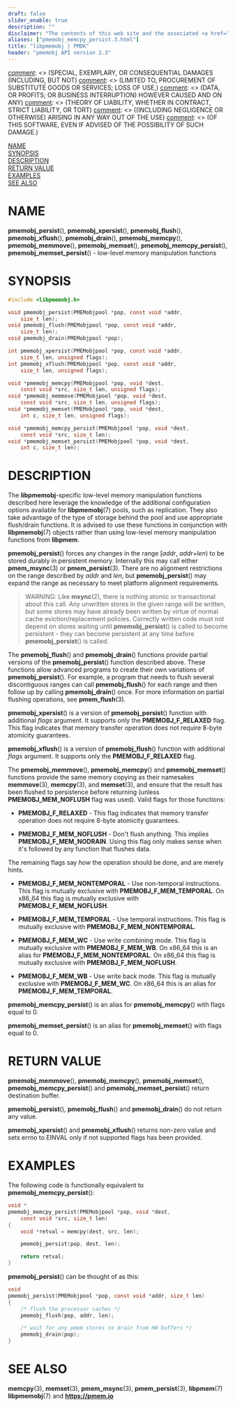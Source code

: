 ```yaml
---
draft: false
slider_enable: true
description: ""
disclaimer: "The contents of this web site and the associated <a href=\"https://github.com/pmem\">GitHub repositories</a> are BSD-licensed open source."
aliases: ["pmemobj_memcpy_persist.3.html"]
title: "libpmemobj | PMDK"
header: "pmemobj API version 2.3"
---
```


[comment]: <> (Copyright 2017-2018, Intel Corporation)

[comment]: <> (Redistribution and use in source and binary forms, with or without)
[comment]: <> (modification, are permitted provided that the following conditions)
[comment]: <> (are met:)
[comment]: <> (    * Redistributions of source code must retain the above copyright)
[comment]: <> (      notice, this list of conditions and the following disclaimer.)
[comment]: <> (    * Redistributions in binary form must reproduce the above copyright)
[comment]: <> (      notice, this list of conditions and the following disclaimer in)
[comment]: <> (      the documentation and/or other materials provided with the)
[comment]: <> (      distribution.)
[comment]: <> (    * Neither the name of the copyright holder nor the names of its)
[comment]: <> (      contributors may be used to endorse or promote products derived)
[comment]: <> (      from this software without specific prior written permission.)

[comment]: <> (THIS SOFTWARE IS PROVIDED BY THE COPYRIGHT HOLDERS AND CONTRIBUTORS)
[comment]: <> ("AS IS" AND ANY EXPRESS OR IMPLIED WARRANTIES, INCLUDING, BUT NOT)
[comment]: <> (LIMITED TO, THE IMPLIED WARRANTIES OF MERCHANTABILITY AND FITNESS FOR)
[comment]: <> (A PARTICULAR PURPOSE ARE DISCLAIMED. IN NO EVENT SHALL THE COPYRIGHT)
[comment]: <> (OWNER OR CONTRIBUTORS BE LIABLE FOR ANY DIRECT, INDIRECT, INCIDENTAL,)
[comment]: <> (SPECIAL, EXEMPLARY, OR CONSEQUENTIAL DAMAGES (INCLUDING, BUT NOT)
[comment]: <> (LIMITED TO, PROCUREMENT OF SUBSTITUTE GOODS OR SERVICES; LOSS OF USE,)
[comment]: <> (DATA, OR PROFITS; OR BUSINESS INTERRUPTION) HOWEVER CAUSED AND ON ANY)
[comment]: <> (THEORY OF LIABILITY, WHETHER IN CONTRACT, STRICT LIABILITY, OR TORT)
[comment]: <> ((INCLUDING NEGLIGENCE OR OTHERWISE) ARISING IN ANY WAY OUT OF THE USE)
[comment]: <> (OF THIS SOFTWARE, EVEN IF ADVISED OF THE POSSIBILITY OF SUCH DAMAGE.)

[comment]: <> (pmemobj_memcpy_persist.3 -- man page for Low-level memory manipulation)

[NAME](#name)<br />
[SYNOPSIS](#synopsis)<br />
[DESCRIPTION](#description)<br />
[RETURN VALUE](#return-value)<br />
[EXAMPLES](#examples)<br />
[SEE ALSO](#see-also)<br />

# NAME #

**pmemobj_persist**(), **pmemobj_xpersist**(), **pmemobj_flush**(),
**pmemobj_xflush**(), **pmemobj_drain**(), **pmemobj_memcpy**(),
**pmemobj_memmove**(), **pmemobj_memset**(), **pmemobj_memcpy_persist**(),
**pmemobj_memset_persist**() - low-level memory manipulation functions

# SYNOPSIS #

```c
#include <libpmemobj.h>

void pmemobj_persist(PMEMobjpool *pop, const void *addr,
	size_t len);
void pmemobj_flush(PMEMobjpool *pop, const void *addr,
	size_t len);
void pmemobj_drain(PMEMobjpool *pop);

int pmemobj_xpersist(PMEMobjpool *pop, const void *addr,
	size_t len, unsigned flags);
int pmemobj_xflush(PMEMobjpool *pop, const void *addr,
	size_t len, unsigned flags);

void *pmemobj_memcpy(PMEMobjpool *pop, void *dest,
	const void *src, size_t len, unsigned flags);
void *pmemobj_memmove(PMEMobjpool *pop, void *dest,
	const void *src, size_t len, unsigned flags);
void *pmemobj_memset(PMEMobjpool *pop, void *dest,
	int c, size_t len, unsigned flags);

void *pmemobj_memcpy_persist(PMEMobjpool *pop, void *dest,
	const void *src, size_t len);
void *pmemobj_memset_persist(PMEMobjpool *pop, void *dest,
	int c, size_t len);
```

# DESCRIPTION #

The **libpmemobj**-specific low-level memory manipulation functions described
here leverage the knowledge of the additional configuration options available
for **libpmemobj**(7) pools, such as replication. They also take advantage of
the type of storage behind the pool and use appropriate flush/drain functions.
It is advised to use these functions in conjunction with **libpmemobj**(7)
objects rather than using low-level memory manipulation functions from
**libpmem**.

**pmemobj_persist**() forces any changes in the range \[*addr*, *addr*+*len*)
to be stored durably in persistent memory. Internally this may call either
**pmem_msync**(3) or **pmem_persist**(3). There are no alignment restrictions
on the range described by *addr* and *len*, but **pmemobj_persist**() may
expand the range as necessary to meet platform alignment requirements.

>WARNING:
Like **msync**(2), there is nothing atomic or transactional about this call.
Any unwritten stores in the given range will be written, but some stores may
have already been written by virtue of normal cache eviction/replacement
policies. Correctly written code must not depend on stores waiting until
**pmemobj_persist**() is called to become persistent - they can become
persistent at any time before **pmemobj_persist**() is called.

The **pmemobj_flush**() and **pmemobj_drain**() functions provide partial
versions of the **pmemobj_persist**() function described above.
These functions allow advanced programs to create their own variations of
**pmemobj_persist**().
For example, a program that needs to flush several discontiguous ranges can
call **pmemobj_flush**() for each range and then follow up by calling
**pmemobj_drain**() once. For more information on partial flushing operations,
see **pmem_flush**(3).

**pmemobj_xpersist**() is a version of **pmemobj_persist**() function with
additional *flags* argument.
It supports only the **PMEMOBJ_F_RELAXED** flag.
This flag indicates that memory transfer operation does
not require 8-byte atomicity guarantees.

**pmemobj_xflush**() is a version of **pmemobj_flush**() function with
additional *flags* argument.
It supports only the **PMEMOBJ_F_RELAXED** flag.

The **pmemobj_memmove**(), **pmemobj_memcpy**() and **pmemobj_memset**() functions
provide the same memory copying as their namesakes **memmove**(3), **memcpy**(3),
and **memset**(3), and ensure that the result has been flushed to persistence
before returning (unless **PMEMOBJ_MEM_NOFLUSH** flag was used).
Valid flags for those functions:

+ **PMEMOBJ_F_RELAXED** - This flag indicates that memory transfer operation
  does not require 8-byte atomicity guarantees.

+ **PMEMOBJ_F_MEM_NOFLUSH** - Don't flush anything.
  This implies **PMEMOBJ_F_MEM_NODRAIN**.
  Using this flag only makes sense when it's followed by any function that
  flushes data.

The remaining flags say *how* the operation should be done, and are merely hints.

+ **PMEMOBJ_F_MEM_NONTEMPORAL** - Use non-temporal instructions.
  This flag is mutually exclusive with **PMEMOBJ_F_MEM_TEMPORAL**.
  On x86\_64 this flag is mutually exclusive with **PMEMOBJ_F_MEM_NOFLUSH**.

+ **PMEMOBJ_F_MEM_TEMPORAL** - Use temporal instructions.
  This flag is mutually exclusive with **PMEMOBJ_F_MEM_NONTEMPORAL**.

+ **PMEMOBJ_F_MEM_WC** - Use write combining mode.
  This flag is mutually exclusive with **PMEMOBJ_F_MEM_WB**.
  On x86\_64 this is an alias for **PMEMOBJ_F_MEM_NONTEMPORAL**.
  On x86\_64 this flag is mutually exclusive with **PMEMOBJ_F_MEM_NOFLUSH**.

+ **PMEMOBJ_F_MEM_WB** - Use write back mode.
  This flag is mutually exclusive with **PMEMOBJ_F_MEM_WC**.
  On x86\_64 this is an alias for **PMEMOBJ_F_MEM_TEMPORAL**.

**pmemobj_memcpy_persist**() is an alias for **pmemobj_memcpy**() with flags equal to 0.

**pmemobj_memset_persist**() is an alias for **pmemobj_memset**() with flags equal to 0.

# RETURN VALUE #

**pmemobj_memmove**(), **pmemobj_memcpy**(), **pmemobj_memset**(),
**pmemobj_memcpy_persist**() and **pmemobj_memset_persist**() return destination
buffer.

**pmemobj_persist**(), **pmemobj_flush**() and **pmemobj_drain**()
do not return any value.

**pmemobj_xpersist**() and **pmemobj_xflush**() returns non-zero value and
sets errno to EINVAL only if not supported flags has been provided.

# EXAMPLES #

The following code is functionally equivalent to
**pmemobj_memcpy_persist**():

```c
void *
pmemobj_memcpy_persist(PMEMobjpool *pop, void *dest,
	const void *src, size_t len)
{
	void *retval = memcpy(dest, src, len);

	pmemobj_persist(pop, dest, len);

	return retval;
}
```

**pmemobj_persist**() can be thought of as this:

```c
void
pmemobj_persist(PMEMobjpool *pop, const void *addr, size_t len)
{
	/* flush the processor caches */
	pmemobj_flush(pop, addr, len);

	/* wait for any pmem stores to drain from HW buffers */
	pmemobj_drain(pop);
}
```

# SEE ALSO #

**memcpy**(3), **memset**(3), **pmem_msync**(3),
**pmem_persist**(3), **libpmem**(7) **libpmemobj**(7)
and **<https://pmem.io>**
